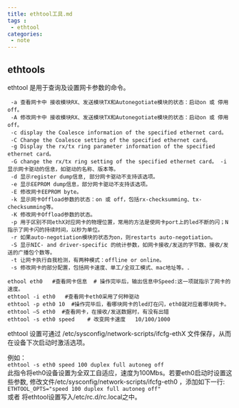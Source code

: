 ```yaml
---
title: ethtool工具.md
tags :
 - ethtool
categories:
 - note 
---
```

 ## **ethtools**
 
 ethtool 是用于查询及设置网卡参数的命令。
 
	 -a 查看网卡中 接收模块RX、发送模块TX和Autonegotiate模块的状态：启动on 或 停用off。
	 -A 修改网卡中 接收模块RX、发送模块TX和Autonegotiate模块的状态：启动on 或 停用off。
	 -c display the Coalesce information of the specified ethernet card。
	 -C Change the Coalesce setting of the specified ethernet card。 
	 -g Display the rx/tx ring parameter information of the specified ethernet card。
	 -G change the rx/tx ring setting of the specified ethernet card。 -i 显示网卡驱动的信息，如驱动的名称、版本等。
	 -d 显示register dump信息, 部分网卡驱动不支持该选项。 
	 -e 显示EEPROM dump信息，部分网卡驱动不支持该选项。 
	 -E 修改网卡EEPROM byte。
	 -k 显示网卡Offload参数的状态：on 或 off，包括rx-checksumming、tx-checksumming等。 
	 -K 修改网卡Offload参数的状态。 
	 -p 用于区别不同ethX对应网卡的物理位置，常用的方法是使网卡port上的led不断的闪；N指示了网卡闪的持续时间，以秒为单位。
	 -r 如果auto-negotiation模块的状态为on，则restarts auto-negotiation。 
	 -S 显示NIC- and driver-specific 的统计参数，如网卡接收/发送的字节数、接收/发送的广播包个数等。 
	 -t 让网卡执行自我检测，有两种模式：offline or online。
	 -s 修改网卡的部分配置，包括网卡速度、单工/全双工模式、mac地址等。.
	 
	ethool eth0   #查看网卡信息  # 操作完毕后，输出信息中Speed:这一项就指示了网卡的速度。
 	ethtool -i eth0   #查看网卡eth0采用了何种驱动
	ethtool -p eth0 10  #操作完毕后，看哪块网卡的led灯在闪，eth0就对应着哪块网卡。
	ethtool –S eth0  #查看网卡，在接收/发送数据时，有没有出错
	ethtool -s eth0 speed    # 改变网卡速度   10/100/1000
	
  ethtool 设置可通过 /etc/sysconfig/network-scripts/ifcfg-ethX 文件保存，从而在设备下次启动时激活选项。    
  
例如：	  
`ethtool -s eth0 speed 100 duplex full autoneg off`    
此指令将eth0设备设置为全双工自适应，速度为100Mbs。若要eth0启动时设置这些参数, 修改文件/etc/sysconfig/network-scripts/ifcfg-eth0 ，添加如下一行:    
`ETHTOOL_OPTS="speed 100 duplex full autoneg off"`   
或者
将ethtool设置写入/etc/rc.d/rc.local之中。